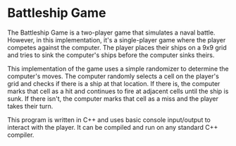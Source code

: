 
# Battleship Game

The Battleship Game is a two-player game that simulates a naval battle. However, in this implementation, it's a single-player game where the player competes against the computer. The player places their ships on a 9x9 grid and tries to sink the computer's ships before the computer sinks theirs.

This implementation of the game uses a simple randomizer to determine the computer's moves. The computer randomly selects a cell on the player's grid and checks if there is a ship at that location. If there is, the computer marks that cell as a hit and continues to fire at adjacent cells until the ship is sunk. If there isn't, the computer marks that cell as a miss and the player takes their turn.

This program is written in C++ and uses basic console input/output to interact with the player. It can be compiled and run on any standard C++ compiler.